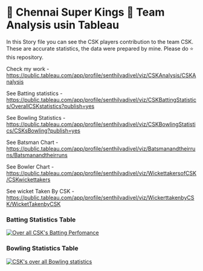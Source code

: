 # 🦁 Chennai Super Kings 💛 Team Analysis usin Tableau

In this Story file you can see the CSK players contribution to the team CSK. These are accurate statistics, the data were prepared by mine. Please do ⭐ this repository.


Check my work - https://public.tableau.com/app/profile/senthilvadivel/viz/CSKAnalysis/CSKAnalysis

See Batting statistics - https://public.tableau.com/app/profile/senthilvadivel/viz/CSKBattingStatistics/OverallCSKstatistics?publish=yes

See Bowling Statistics - https://public.tableau.com/app/profile/senthilvadivel/viz/CSKBowlingStatistics/CSKsBowling?publish=yes

See Batsman Chart - https://public.tableau.com/app/profile/senthilvadivel/viz/Batsmanandtheirruns/Batsmanandtheirruns

See Bowler Chart - https://public.tableau.com/app/profile/senthilvadivel/viz/WickettakersofCSK/CSKwickettakers

See wicket Taken By CSK - https://public.tableau.com/app/profile/senthilvadivel/viz/WickerttakenbyCSK/WicketTakenbyCSK


### Batting Statistics Table

<div class='tableauPlaceholder' id='viz1636911697025' style='position: relative'><noscript><a href='#'><img alt='Over all CSK&#39;s Batting Perfomance ' src='https:&#47;&#47;public.tableau.com&#47;static&#47;images&#47;CS&#47;CSKBattingStatistics&#47;OverallCSKstatistics&#47;1_rss.png' style='border: none' /></a></noscript><object class='tableauViz'  style='display:none;'><param name='host_url' value='https%3A%2F%2Fpublic.tableau.com%2F' /> <param name='embed_code_version' value='3' /> <param name='site_root' value='' /><param name='name' value='CSKBattingStatistics&#47;OverallCSKstatistics' /><param name='tabs' value='no' /><param name='toolbar' value='yes' /><param name='static_image' value='https:&#47;&#47;public.tableau.com&#47;static&#47;images&#47;CS&#47;CSKBattingStatistics&#47;OverallCSKstatistics&#47;1.png' /> <param name='animate_transition' value='yes' /><param name='display_static_image' value='yes' /><param name='display_spinner' value='yes' /><param name='display_overlay' value='yes' /><param name='display_count' value='yes' /><param name='language' value='en-US' /></object></div>               


### Bowling Statistics Table

<div class='tableauPlaceholder' id='viz1636912961683' style='position: relative'><noscript><a href='#'><img alt='CSK&#39;s over all Bowling statistics ' src='https:&#47;&#47;public.tableau.com&#47;static&#47;images&#47;CS&#47;CSKBowlingStatistics&#47;CSKsBowling&#47;1_rss.png' style='border: none' /></a></noscript><object class='tableauViz'  style='display:none;'><param name='host_url' value='https%3A%2F%2Fpublic.tableau.com%2F' /> <param name='embed_code_version' value='3' /> <param name='site_root' value='' /><param name='name' value='CSKBowlingStatistics&#47;CSKsBowling' /><param name='tabs' value='no' /><param name='toolbar' value='yes' /><param name='static_image' value='https:&#47;&#47;public.tableau.com&#47;static&#47;images&#47;CS&#47;CSKBowlingStatistics&#47;CSKsBowling&#47;1.png' /> <param name='animate_transition' value='yes' /><param name='display_static_image' value='yes' /><param name='display_spinner' value='yes' /><param name='display_overlay' value='yes' /><param name='display_count' value='yes' /><param name='language' value='en-US' /></object></div>               